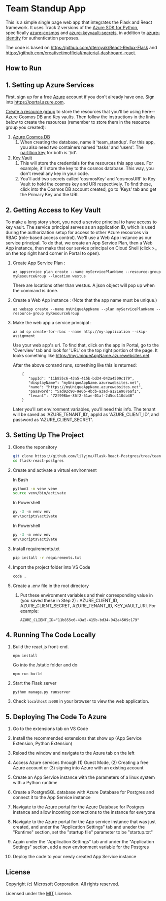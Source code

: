 # Team Standup App  

This is a simple single page web app that integrates the Flask and React framework. It uses Track 2 versions of the [Azure SDK for Python](https://github.com/Azure/azure-sdk-for-python), specifically [azure-cosmos](https://github.com/Azure/azure-sdk-for-python/tree/master/sdk/cosmos/azure-cosmos) and [azure-keyvault-secrets](https://github.com/Azure/azure-sdk-for-python/tree/master/sdk/keyvault/azure-keyvault-secrets), in addition to [azure-identity](https://github.com/Azure/azure-sdk-for-python/tree/master/sdk/identity/azure-identity) for authentication purposes. 


The code is based on https://github.com/dternyak/React-Redux-Flask and https://github.com/creativetimofficial/material-dashboard-react.

## How to Run

## 1. Setting up Azure Services
First, sign up for a free [Azure](https://azure.microsoft.com/en-us/free/) account if you don't already have one. Sign into https://portal.azure.com.

[Create a resource group](https://github.com/lilyjma/azurethings/blob/master/createResourceGroup.md) to store the resources that you'll be using here--Azure Cosmos DB and Key vaults. Then follow the instructions in the links below to create the resources (remember to store them in the resource group you created): 

1. [Azure Cosmos DB](https://docs.microsoft.com/en-us/azure/cosmos-db/create-cosmosdb-resources-portal)
   1. When creating the database, name it 'team_standup'. For this app, you also need two containers named 'tasks' and 'users'. The [partition key](https://docs.microsoft.com/en-us/azure/cosmos-db/partitioning-overview#choose-partitionkey) for both is '/id'. 
2. [Key Vault](https://docs.microsoft.com/en-us/azure/key-vault/quick-create-portal)
   1. This will store the credentials for the resources this app uses. For example, it'll store the key to the cosmos database. This way, you don't reveal any key in your code. 
   2. You'll add two secrets called 'cosmosKey' and 'cosmosURI' to Key Vault to hold the cosmos key and URI respectively. To find these, click into the Cosmos DB account created, go to 'Keys' tab and get the Primary Key and the URI. 

## 2. Getting Access to Key Vault
To make a long story short, you need a service principal to have access to key vault. The service principal serves as an application ID, which is used during the authorization setup for access to other Azure resources via RBAC (role-based access control). We'll use a Web App instance as our service principal. To do that, we create an App Service Plan, then a Web App instance, then make that our service principal on Cloud Shell (click >_ on the top right hand corner in Portal to open). 

1. Create App Service Plan : 
   
    ```az appservice plan create --name myServicePlanName --resource-group myResourceGroup --location westus```

    There are locations other than westus. A json object will pop up when the command is done. 

2. Create a Web App instance : (Note that the app name must be unique.)

    ```az webapp create --name myUniqueAppName --plan myServicePlanName --resource-group myResourceGroup```

3. Make the web app a service principal : 
    
    ```az ad sp create-for-rbac --name http://my-application --skip-assignment```

    Use your web app's url. To find that, click on the app in Portal, go to the 'Overview' tab and look for 'URL' on the top right portion of the page. It looks something like https://myUniqueAppName.azurewebsites.net. 

    After the above comand runs, something like this is returned: 
    ```
        {
           "appId": "11b855c6-43a5-415b-bd34-042a4509c179",
           "displayName": "myUniqueAppName.azurewebsites.net",
           "name": "https://myUniqueAppName.azurewebsites.net",
           "password": "5ad92c90-9e0b-4bcb-a3ad-a121e9076af1",
           "tenant": "72f998be-86f2-51ae-01af-2d5cd110db40"
        }
    ```

    Later you'll set environment variables, you'll need this info. The tenant will be saved as 'AZURE_TENANT_ID', appId as 'AZURE_CLIENT_ID', and password as 'AZURE_CLIENT_SECRET'. 

    

## 3. Setting Up The Project

1. Clone the reponsitory
   ```bash
   git clone https://github.com/lilyjma/Flask-React-Postgres/tree/team_standup_app_cosmos
   cd flask-react-postgres
   ```

2. Create and activate a virtual environment

   In Bash
   ```bash
   python3 -m venv venv
   source venv/bin/activate
   ```

   In Powershell
   ```Powershell
   py -3 -m venv env
   env\scripts\activate
   ```

   In Powershell
   ```Powershell
   py -3 -m venv env
   env\scripts\activate
   ```

2. Install requirements.txt
   ```bash
   pip install -r requirements.txt
   ```

3. Import the project folder into VS Code
   ```bash
   code .
   ```

4. Create a .env file in the root directory
   1. Put these environment variables and their corresponding value in (you saved these in Step 2) : AZURE_CLIENT_ID, AZURE_CLIENT_SECRET, AZURE_TENANT_ID, KEY_VAULT_URI. For example: 
   
        ```AZURE_CLIENT_ID="11b855c6-43a5-415b-bd34-042a4509c179"```

## 4. Running The Code Locally

1. Build the react.js front-end.
   ```
   npm install
   ```
    Go into the /static folder and do

    ```
    npm run build
    ```
    


2. Start the Flask server
   ```
   python manage.py runserver
   ```
4. Check ```localhost:5000``` in your browser to view the web application.

## 5. Deploying The Code To Azure

1. Go to the extensions tab on VS Code

2. Install the recommended extensions that show up (App Service Extension, Python Extension)

3. Reload the window and navigate to the Azure tab on the left

4. Access Azure services through (1) Guest Mode, (2) Creating a free Azure account or (3) signing into Azure with an existing account

5. Create an App Service instance with the parameters of a linux system with a Python runtime

6. Create a PostgreSQL database with Azure Database for Postgres and connect it to the App Service instance

7. Navigate to the Azure portal for the Azure Database for Postgres instance and allow incoming connections to the instance for everyone 

8. Navigate to the Azure portal for the App service instance that was just created, and under the "Application Settings" tab and uneder the "Runtime" section, set the "startup file" parameter to be "startup.txt"

9. Again under the "Application Settings" tab and under the "Application Settings" section, add a new environment variable for the Postgres 

10. Deploy the code to your newly created App Service instance

## License

Copyright (c) Microsoft Corporation. All rights reserved.

Licensed under the [MIT](LICENSE.txt) License.
